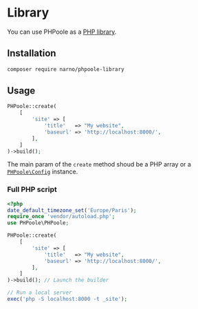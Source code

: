<!--
layout: documentation.html
repository: https://github.com/PHPoole/PHPoole-library/edit/master/docs/
-->
# Library

You can use PHPoole as a [PHP library](https://github.com/PHPoole/PHPoole-library).

## Installation

```bash
composer require narno/phpoole-library
```

## Usage

```php
PHPoole::create(
    [
        'site' => [
            'title'   => "My website",
            'baseurl' => 'http://localhost:8000/',
        ],
    ]
)->build();

```

The main param of the `create` method shoud be a PHP array or a [`PHPoole\Config`](https://github.com/PHPoole/PHPoole-library/blob/master/src/Config.php) instance.

### Full PHP script
```php
<?php
date_default_timezone_set('Europe/Paris');
require_once 'vendor/autoload.php';
use PHPoole\PHPoole;

PHPoole::create(
    [
        'site' => [
            'title'   => "My website",
            'baseurl' => 'http://localhost:8000/',
        ],
    ]
)->build(); // Launch the builder

// Run a local server
exec('php -S localhost:8000 -t _site');
```
